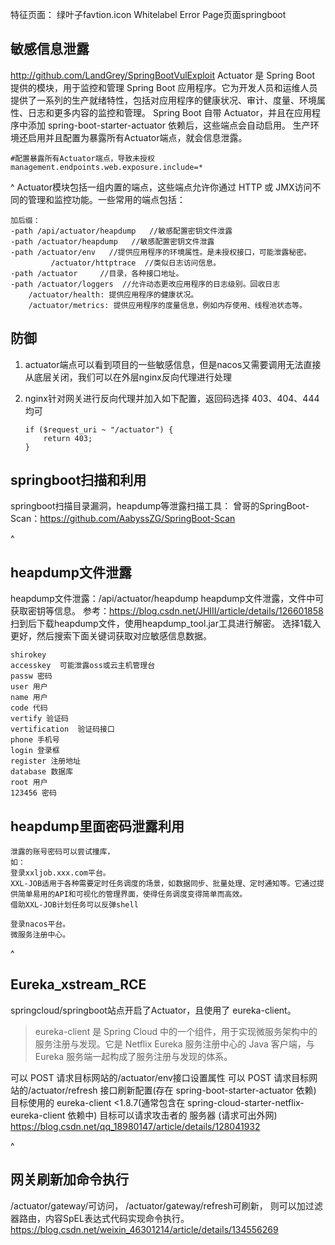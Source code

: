 特征页面：
绿叶子favtion.icon
Whitelabel Error Page页面springboot



## **敏感信息泄露**
<http://github.com/LandGrey/SpringBootVulExploit>
Actuator 是 Spring Boot 提供的模块，用于监控和管理 Spring Boot 应用程序。它为开发人员和运维人员提供了一系列的生产就绪特性，包括对应用程序的健康状况、审计、度量、环境属性、日志和更多内容的监控和管理。
Spring Boot 自带 Actuator，并且在应用程序中添加 spring-boot-starter-actuator 依赖后，这些端点会自动启用。
生产环境还启用并且配置为暴露所有Actuator端点，就会信息泄露。
```
#配置暴露所有Actuator端点，导致未授权
management.endpoints.web.exposure.include=*
```
^
Actuator模块包括一组内置的端点，这些端点允许你通过 HTTP 或 JMX访问不同的管理和监控功能。一些常用的端点包括：
```
加后缀：
-path /api/actuator/heapdump   //敏感配置密钥文件泄露
-path /actuator/heapdump   //敏感配置密钥文件泄露
-path /actuator/env   //提供应用程序的环境属性。是未授权接口，可能泄露秘密。
         /actuator/httptrace  //类似日志访问信息。
-path /actuator     //目录，各种接口地址。
-path /actuator/loggers  //允许动态更改应用程序的日志级别。回收日志
    /actuator/health: 提供应用程序的健康状况。
    /actuator/metrics: 提供应用程序的度量信息，例如内存使用、线程池状态等。
```

## **防御**
1. actuator端点可以看到项目的一些敏感信息，但是nacos又需要调用无法直接从底层关闭，我们可以在外层nginx反向代理进行处理

2. nginx针对网关进行反向代理并加入如下配置，返回码选择 403、404、444均可

   ```
   if ($request_uri ~ "/actuator") {
       return 403;
   }
   ```



## **springboot扫描和利用**
springboot扫描目录漏洞，heapdump等泄露扫描工具：
曾哥的SpringBoot-Scan：<https://github.com/AabyssZG/SpringBoot-Scan>

^
## **heapdump文件泄露**
heapdump文件泄露：/api/actuator/heapdump
heapdump文件泄露，文件中可获取密钥等信息。
参考：<https://blog.csdn.net/JHIII/article/details/126601858>
扫到后下载heapdump文件，使用heapdump_tool.jar工具进行解密。
选择1载入更好，然后搜索下面关键词获取对应敏感信息数据。
```
shirokey
accesskey  可能泄露oss或云主机管理台
passw 密码
user 用户
name 用户
code 代码
vertify 验证码
vertification  验证码接口
phone 手机号
login 登录框
register 注册地址
database 数据库
root 用户
123456 密码
```
## **heapdump里面密码泄露利用**
```
泄露的账号密码可以尝试撞库，
如：
登录xxljob.xxx.com平台。
XXL-JOB适用于各种需要定时任务调度的场景，如数据同步、批量处理、定时通知等。它通过提供简单易用的API和可视化的管理界面，使得任务调度变得简单而高效。
借助XXL-JOB计划任务可以反弹shell

登录nacos平台。
微服务注册中心。
```


^
## **Eureka_xstream_RCE**
springcloud/springboot站点开启了Actuator，且使用了 eureka-client。
>eureka-client 是 Spring Cloud 中的一个组件，用于实现微服务架构中的服务注册与发现。它是 Netflix Eureka 服务注册中心的 Java 客户端，与 Eureka 服务端一起构成了服务注册与发现的体系。

可以 POST 请求目标网站的/actuator/env接口设置属性
可以 POST 请求目标网站的/actuator/refresh 接口刷新配置(存在 spring-boot-starter-actuator 依赖)
目标使用的 eureka-client <1.8.7(通常包含在 spring-cloud-starter-netflix-eureka-client 依赖中)
目标可以请求攻击者的 服务器 (请求可出外网)
<https://blog.csdn.net/qq_18980147/article/details/128041932>




^
## **网关刷新加命令执行**
/actuator/gateway/可访问，
/actuator/gateway/refresh可刷新，
则可以加过滤器路由，内容SpEL表达式代码实现命令执行。
<https://blog.csdn.net/weixin_46301214/article/details/134556269>
